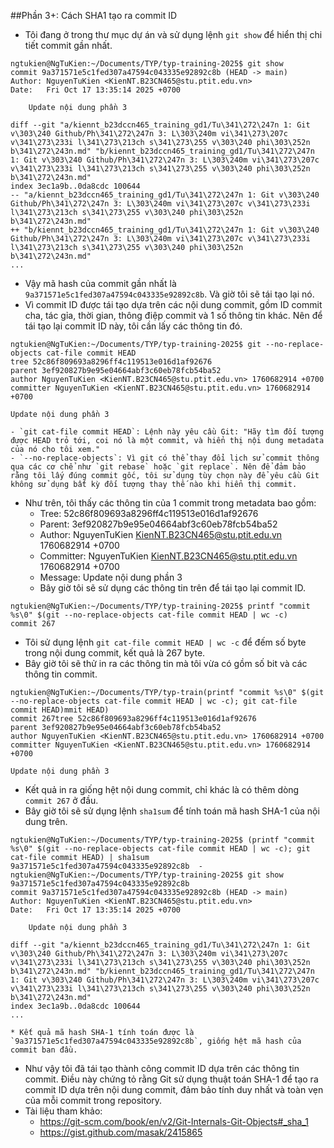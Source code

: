 ##Phần 3+: Cách SHA1 tạo ra commit ID
* Tôi đang ở trong thư mục dự án và sử dụng lệnh `git show` để hiển thị chi tiết commit gần nhất.
```shell 
ngtukien@NgTuKien:~/Documents/TYP/typ-training-2025$ git show
commit 9a371571e5c1fed307a47594c043335e92892c8b (HEAD -> main)
Author: NguyenTuKien <KienNT.B23CN465@stu.ptit.edu.vn>
Date:   Fri Oct 17 13:35:14 2025 +0700

    Update nội dung phần 3

diff --git "a/kiennt_b23dccn465_training_gd1/Tu\341\272\247n 1: Git v\303\240 Github/Ph\341\272\247n 3: L\303\240m vi\341\273\207c v\341\273\233i l\341\273\213ch s\341\273\255 v\303\240 phi\303\252n b\341\272\243n.md" "b/kiennt_b23dccn465_training_gd1/Tu\341\272\247n 1: Git v\303\240 Github/Ph\341\272\247n 3: L\303\240m vi\341\273\207c v\341\273\233i l\341\273\213ch s\341\273\255 v\303\240 phi\303\252n b\341\272\243n.md"
index 3ec1a9b..0da8cdc 100644
-- "a/kiennt_b23dccn465_training_gd1/Tu\341\272\247n 1: Git v\303\240 Github/Ph\341\272\247n 3: L\303\240m vi\341\273\207c v\341\273\233i l\341\273\213ch s\341\273\255 v\303\240 phi\303\252n b\341\272\243n.md"  
++ "b/kiennt_b23dccn465_training_gd1/Tu\341\272\247n 1: Git v\303\240 Github/Ph\341\272\247n 3: L\303\240m vi\341\273\207c v\341\273\233i l\341\273\213ch s\341\273\255 v\303\240 phi\303\252n b\341\272\243n.md"  
...
```
* Vậy mã hash của commit gần nhất là `9a371571e5c1fed307a47594c043335e92892c8b`. Và giờ tôi sẽ tái tạo lại nó.
* Vì commit ID được tái tạo dựa trên các nội dung commit, gồm ID commit cha, tác gỉa, thời gian, thông điệp commit và 1 số thông tin khác. Nên để tái tạo lại commit ID này, tôi cần lấy các thông tin đó.
```shell
ngtukien@NgTuKien:~/Documents/TYP/typ-training-2025$ git --no-replace-objects cat-file commit HEAD
tree 52c86f809693a8296ff4c119513e016d1af92676
parent 3ef920827b9e95e04664abf3c60eb78fcb54ba52
author NguyenTuKien <KienNT.B23CN465@stu.ptit.edu.vn> 1760682914 +0700
committer NguyenTuKien <KienNT.B23CN465@stu.ptit.edu.vn> 1760682914 +0700

Update nội dung phần 3
```
    - `git cat-file commit HEAD`: Lệnh này yêu cầu Git: "Hãy tìm đối tượng được HEAD trỏ tới, coi nó là một commit, và hiển thị nội dung metadata của nó cho tôi xem."
    - `--no-replace-objects`: Vì git có thể thay đổi lịch sử commit thông qua các cơ chể như `git rebase` hoặc `git replace`. Nên để đảm bảo rằng tôi lấy đúng commit gốc, tôi sử dụng tùy chọn này để yêu cầu Git không sử dụng bất kỳ đối tượng thay thế nào khi hiển thị commit.
* Như trên, tôi thấy các thông tin của 1 commit trong metadata bao gồm:
    - Tree: 52c86f809693a8296ff4c119513e016d1af92676
    - Parent: 3ef920827b9e95e04664abf3c60eb78fcb54ba52
    - Author: NguyenTuKien <KienNT.B23CN465@stu.ptit.edu.vn> 1760682914 +0700
    - Committer: NguyenTuKien <KienNT.B23CN465@stu.ptit.edu.vn> 1760682914 +0700
    - Message: Update nội dung phần 3
    * Bây giờ tôi sẽ sử dụng các thông tin trên để tái tạo lại commit ID.
```shell
ngtukien@NgTuKien:~/Documents/TYP/typ-training-2025$ printf "commit %s\0" $(git --no-replace-objects cat-file commit HEAD | wc -c)
commit 267
```
* Tôi sử dụng lệnh `git cat-file commit HEAD | wc -c` để đếm số byte trong nội dung commit, kết quả là 267 byte.
* Bây giờ tôi sẽ thử in ra các thông tin mà tôi vừa có gồm số bit và các thông tin commit.
```shell
ngtukien@NgTuKien:~/Documents/TYP/typ-train(printf "commit %s\0" $(git --no-replace-objects cat-file commit HEAD | wc -c); git cat-file commit HEAD)mmit HEAD)
commit 267tree 52c86f809693a8296ff4c119513e016d1af92676
parent 3ef920827b9e95e04664abf3c60eb78fcb54ba52
author NguyenTuKien <KienNT.B23CN465@stu.ptit.edu.vn> 1760682914 +0700
committer NguyenTuKien <KienNT.B23CN465@stu.ptit.edu.vn> 1760682914 +0700

Update nội dung phần 3
```
* Kết quả in ra giống hệt nội dung commit, chỉ khác là có thêm dòng `commit 267` ở đầu.
* Bây giờ tôi sẽ sử dụng lệnh `sha1sum` để tính toán mã hash SHA-1 của nội dung trên.
```shell
ngtukien@NgTuKien:~/Documents/TYP/typ-training-2025$ (printf "commit %s\0" $(git --no-replace-objects cat-file commit HEAD | wc -c); git cat-file commit HEAD) | sha1sum
9a371571e5c1fed307a47594c043335e92892c8b  -
ngtukien@NgTuKien:~/Documents/TYP/typ-training-2025$ git show 9a371571e5c1fed307a47594c043335e92892c8b
commit 9a371571e5c1fed307a47594c043335e92892c8b (HEAD -> main)
Author: NguyenTuKien <KienNT.B23CN465@stu.ptit.edu.vn>
Date:   Fri Oct 17 13:35:14 2025 +0700

    Update nội dung phần 3

diff --git "a/kiennt_b23dccn465_training_gd1/Tu\341\272\247n 1: Git v\303\240 Github/Ph\341\272\247n 3: L\303\240m vi\341\273\207c v\341\273\233i l\341\273\213ch s\341\273\255 v\303\240 phi\303\252n b\341\272\243n.md" "b/kiennt_b23dccn465_training_gd1/Tu\341\272\247n 1: Git v\303\240 Github/Ph\341\272\247n 3: L\303\240m vi\341\273\207c v\341\273\233i l\341\273\213ch s\341\273\255 v\303\240 phi\303\252n b\341\272\243n.md"
index 3ec1a9b..0da8cdc 100644
...
```
    * Kết quả mã hash SHA-1 tính toán được là `9a371571e5c1fed307a47594c043335e92892c8b`, giống hệt mã hash của commit ban đầu.

* Như vậy tôi đã tái tạo thành công commit ID dựa trên các thông tin commit. Điều này chứng tỏ rằng Git sử dụng thuật toán SHA-1 để tạo ra commit ID dựa trên nội dung commit, đảm bảo tính duy nhất và toàn vẹn của mỗi commit trong repository.
* Tài liệu tham khảo: 
  - https://git-scm.com/book/en/v2/Git-Internals-Git-Objects#_sha_1
  - https://gist.github.com/masak/2415865